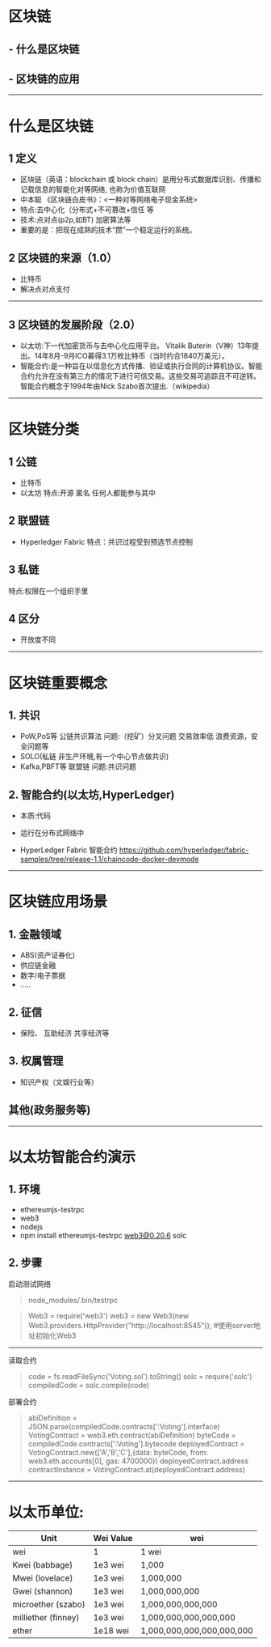 <!-- $theme: default -->

区块链
=======

## - 什么是区块链
## - 区块链的应用

---

什么是区块链
======
## 1 定义
- 区块链（英语：blockchain 或 block chain）是用分布式数据库识别、传播和记载信息的智能化对等网络, 也称为价值互联网
- 中本聪  《区块链白皮书》：<一种对等网络电子现金系统>
- 特点:去中心化（分布式+不可篡改+信任 等
- 技术:点对点(p2p,如BT) 加密算法等 
- 重要的是：把现在成熟的技术“攒”一个稳定运行的系统。
## 2 区块链的来源（1.0）
- 比特币
- 解决点对点支付
- ---
## 3 区块链的发展阶段（2.0）
- 以太坊:下一代加密货币与去中心化应用平台。 Vitalik Buterin（V神）13年提出。14年8月-9月ICO募得3.1万枚比特币（当时约合1840万美元）。
- 智能合约:是一种旨在以信息化方式传播、验证或执行合同的计算机协议。智能合约允许在没有第三方的情况下进行可信交易。这些交易可追踪且不可逆转。智能合约概念于1994年由Nick Szabo首次提出.（wikipedia）

----
区块链分类
===
## 1 公链
- 比特币
- 以太坊
特点:开源 匿名 任何人都能参与其中
## 2 联盟链
- Hyperledger Fabric 
特点：共识过程受到预选节点控制
## 3 私链
 特点:权限在一个组织手里

## 4 区分
- 开放度不同

-----
区块链重要概念
====

## 1. 共识
 - PoW,PoS等 公链共识算法 
 问题:（挖矿）分叉问题 交易效率低 浪费资源，安全问题等
 - SOLO(私链 非生产环境,有一个中心节点做共识)
 -  Kafka,PBFT等 联盟链
 	问题:共识问题 
## 2. 智能合约(以太坊,HyperLedger)
- 本质:代码
- 运行在分布式网络中

- HyperLedger Fabric 智能合约
    https://github.com/hyperledger/fabric-samples/tree/release-1.1/chaincode-docker-devmode

---
区块链应用场景
====
## 1. 金融领域
- ABS(资产证券化)
- 供应链金融
- 数字/电子票据
- .....
## 2. 征信
- 保险、 互助经济 共享经济等 

## 3. 权属管理
- 知识产权（文娱行业等）

## 其他(政务服务等)


---
以太坊智能合约演示
===
## 1. 环境
- ethereumjs-testrpc 
- web3
- nodejs
- npm install ethereumjs-testrpc web3@0.20.6 solc
## 2. 步骤
启动测试网络
> node_modules/.bin/testrpc

> Web3 = require('web3')
> web3 = new Web3(new Web3.providers.HttpProvider("http://localhost:8545"));  #使用server地址初始化Web3

---

读取合约
> code = fs.readFileSync('Voting.sol').toString()
> solc = require('solc')
> compiledCode = solc.compile(code)
> 
部署合约
> abiDefinition = JSON.parse(compiledCode.contracts[':Voting'].interface)
> VotingContract = web3.eth.contract(abiDefinition)
> byteCode = compiledCode.contracts[':Voting'].bytecode
> deployedContract = VotingContract.new(['A','B','C'],{data: byteCode, from: web3.eth.accounts[0], gas: 4700000})
> deployedContract.address
> contractInstance = VotingContract.at(deployedContract.address)



-----
以太币单位:
===


Unit | Wei Value|wei
---- | ---|--
wei | 1|1 wei
Kwei (babbage) |  1e3 wei|1,000
Mwei (lovelace) |  1e3 wei|1,000,000
Gwei (shannon) |  1e3 wei|1,000,000,000
microether (szabo) |  1e3 wei|1,000,000,000,000
milliether (finney) |  1e3 wei|1,000,000,000,000,000
ether|1e18 wei|1,000,000,000,000,000,000

